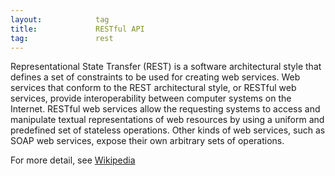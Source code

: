 ```yaml
---
layout:            tag
title:             RESTful API
tag:               rest
---
```


Representational State Transfer (REST) is a software architectural style that
defines a set of constraints to be used for creating web services. Web services
that conform to the REST architectural style, or RESTful web services, provide
interoperability between computer systems on the Internet. RESTful web services
allow the requesting systems to access and manipulate textual representations
of web resources by using a uniform and predefined set of stateless operations.
Other kinds of web services, such as SOAP web services, expose their own
arbitrary sets of operations.

For more detail, see [Wikipedia][wiki]

[wiki]: https://en.wikipedia.org/wiki/Representational_state_transfer
